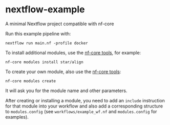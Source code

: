 # nextflow-example
A minimal Nextflow project compatible with nf-core

Run this example pipeline with:

```
nextflow run main.nf -profile docker
```

To install additional modules, use the [nf-core tools](https://github.com/nf-core/tools), for example:

```
nf-core modules install star/align
```

To create your own module, also use the [nf-core tools](https://github.com/nf-core/tools):

```
nf-core modules create
```

It will ask you for the module name and other parameters.

After creating or installing a module, you need to add an `include` instruction for that module into your workflow and also add a corresponding structure to `modules.config` (see `workflows/example_wf.nf` and `modules.config` for examples).
